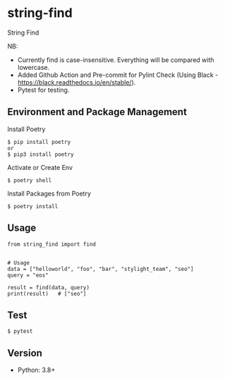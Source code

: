 # string-find
String Find

NB:
* Currently find is case-insensitive. Everything will be compared with lowercase.
* Added Github Action and Pre-commit for Pylint Check (Using Black - https://black.readthedocs.io/en/stable/).
* Pytest for testing.

## Environment and Package Management
Install Poetry

    $ pip install poetry
    or
    $ pip3 install poetry

Activate or Create Env

    $ poetry shell

Install Packages from Poetry

    $ poetry install

## Usage

    from string_find import find


    # Usage
    data = ["helloworld", "foo", "bar", "stylight_team", "seo"]
    query = "eos"

    result = find(data, query)
    print(result)   # ["seo"]

## Test

    $ pytest

## Version
* Python: 3.8+
